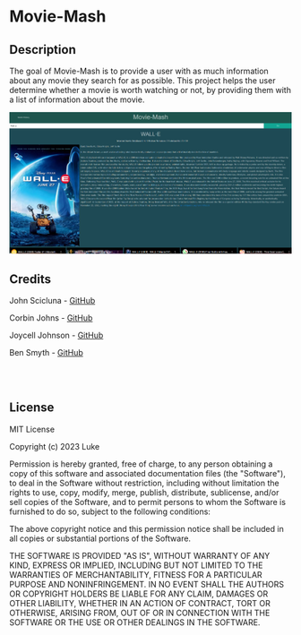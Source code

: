 # Movie-Mash

## Description

The goal of Movie-Mash is to provide a user with as much information about any movie they search for as possible. This project helps the user determine whether a movie is worth watching or not, by providing them with a list of information about the movie.

![Movie-Mash!](Assets/images/Screenshot.png)

## Credits

John Scicluna - [GitHub](https://github.com/scicluna)

Corbin Johns - [GitHub](https://github.com/cxrstings)

Joycell Johnson - [GitHub](https://github.com/Joy-Johns)

Ben Smyth - [GitHub](https://github.com/bsmyth310)

<br>
</br>

## License

MIT License

Copyright (c) 2023 Luke

Permission is hereby granted, free of charge, to any person obtaining a copy
of this software and associated documentation files (the "Software"), to deal
in the Software without restriction, including without limitation the rights
to use, copy, modify, merge, publish, distribute, sublicense, and/or sell
copies of the Software, and to permit persons to whom the Software is
furnished to do so, subject to the following conditions:

The above copyright notice and this permission notice shall be included in all
copies or substantial portions of the Software.

THE SOFTWARE IS PROVIDED "AS IS", WITHOUT WARRANTY OF ANY KIND, EXPRESS OR
IMPLIED, INCLUDING BUT NOT LIMITED TO THE WARRANTIES OF MERCHANTABILITY,
FITNESS FOR A PARTICULAR PURPOSE AND NONINFRINGEMENT. IN NO EVENT SHALL THE
AUTHORS OR COPYRIGHT HOLDERS BE LIABLE FOR ANY CLAIM, DAMAGES OR OTHER
LIABILITY, WHETHER IN AN ACTION OF CONTRACT, TORT OR OTHERWISE, ARISING FROM,
OUT OF OR IN CONNECTION WITH THE SOFTWARE OR THE USE OR OTHER DEALINGS IN THE
SOFTWARE.